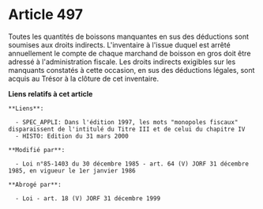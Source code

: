 # Article 497

Toutes les quantités de boissons manquantes en sus des déductions sont soumises aux droits indirects. L'inventaire à l'issue
duquel est arrêté annuellement le compte de chaque marchand de boisson en gros doit être adressé à l'administration fiscale.
Les droits indirects exigibles sur les manquants constatés à cette occasion, en sus des déductions légales, sont acquis au
Trésor à la clôture de cet inventaire.

**Liens relatifs à cet article**

	**Liens**:

	  - SPEC_APPLI: Dans l'édition 1997, les mots "monopoles fiscaux" disparaissent de l'intitulé du Titre III et de celui du chapitre IV
	  - HISTO: Edition du 31 mars 2000

	**Modifié par**:

	  - Loi n°85-1403 du 30 décembre 1985 - art. 64 (V) JORF 31 décembre 1985, en vigueur le 1er janvier 1986

	**Abrogé par**:

	  - Loi - art. 18 (V) JORF 31 décembre 1999
